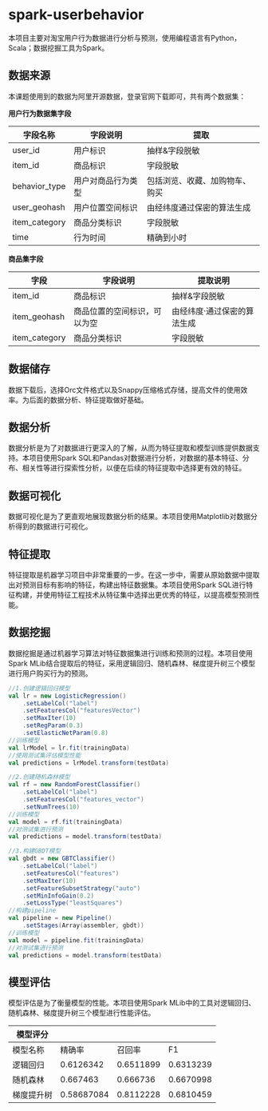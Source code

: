 # spark-userbehavior

本项目主要对淘宝用户行为数据进行分析与预测，使用编程语言有Python，Scala；数据挖掘工具为Spark。



##  **数据来源**

本课题使用到的数据为阿里开源数据，登录官网下载即可，共有两个数据集：

**用户行为数据集字段**

| 字段名称      | 字段说明           | 提取                           |
| ------------- | ------------------ | ------------------------------ |
| user_id       | 用户标识           | 抽样&字段脱敏                  |
| item_id       | 商品标识           | 字段脱敏                       |
| behavior_type | 用户对商品行为类型 | 包括浏览、收藏、加购物车、购买 |
| user_geohash  | 用户位置空间标识   | 由经纬度通过保密的算法生成     |
| item_category | 商品分类标识       | 字段脱敏                       |
| time          | 行为时间           | 精确到小时                     |

**商品集字段**

| 字段          | 字段说明                     | 提取说明                    |
| ------------- | ---------------------------- | --------------------------- |
| item_id       | 商品标识                     | 抽样&字段脱敏               |
| item_geohash  | 商品位置的空间标识，可以为空 | 由经纬度·通过保密的算法生成 |
| item_category | 商品分类标识                 | 字段脱敏                    |



## **数据储存**

数据下载后，选择Orc文件格式以及Snappy压缩格式存储，提高文件的使用效率。为后面的数据分析、特征提取做好基础。



## **数据分析**

数据分析是为了对数据进行更深入的了解，从而为特征提取和模型训练提供数据支持。本项目使用Spark SQL和Pandas对数据进行分析，对数据的基本特征、分布、相关性等进行探索性分析，以便在后续的特征提取中选择更有效的特征。



## **数据可视化**

数据可视化是为了更直观地展现数据分析的结果。本项目使用Matplotlib对数据分析得到的数据进行可视化。



## **特征提取**

特征提取是机器学习项目中非常重要的一步。在这一步中，需要从原始数据中提取出对预测目标有影响的特征，构建出特征数据集。本项目使用Spark SQL进行特征构建，并使用特征工程技术从特征集中选择出更优秀的特征，以提高模型预测性能。



## **数据挖掘**

数据挖掘是通过机器学习算法对特征数据集进行训练和预测的过程。本项目使用Spark MLib结合提取后的特征，采用逻辑回归、随机森林、梯度提升树三个模型进行用户购买行为的预测。

```scala
//1.创建逻辑回归模型
val lr = new LogisticRegression()
    .setLabelCol("label")
    .setFeaturesCol("featuresVector")
    .setMaxIter(10)
    .setRegParam(0.3)
    .setElasticNetParam(0.8)
//训练模型
val lrModel = lr.fit(trainingData)
//使用测试集评估模型性能
val predictions = lrModel.transform(testData)

//2.创建随机森林模型
val rf = new RandomForestClassifier()
    .setLabelCol("label")
    .setFeaturesCol("features_vector")
    .setNumTrees(10)  
//训练模型
val model = rf.fit(trainingData)
//对测试集进行预测
val predictions = model.transform(testData)

//3.构建GBDT模型
val gbdt = new GBTClassifier()
    .setLabelCol("label")
    .setFeaturesCol("features")
    .setMaxIter(10)
    .setFeatureSubsetStrategy("auto")
    .setMinInfoGain(0.2)
    .setLossType("leastSquares")
//构建pipeline
val pipeline = new Pipeline()
	.setStages(Array(assembler, gbdt))
//训练模型
val model = pipeline.fit(trainingData)
//对测试集进行预测
val predictions = model.transform(testData)
```



## **模型评估**

模型评估是为了衡量模型的性能。本项目使用Spark MLib中的工具对逻辑回归、随机森林、梯度提升树三个模型进行性能评估。

| **模型评分** |            |           |           |
| ------------ | ---------- | --------- | --------- |
| 模型名称     | 精确率     | 召回率    | F1        |
| 逻辑回归     | 0.6126342  | 0.6511899 | 0.6313239 |
| 随机森林     | 0.667463   | 0.666736  | 0.6670998 |
| 梯度提升树   | 0.58687084 | 0.8112228 | 0.6810459 |